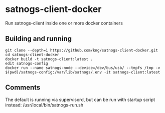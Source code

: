 # satnogs-client-docker
Run satnogs-client inside one or more docker containers

## Building and running
````
git clone --depth=1 https://github.com/kng/satnogs-client-docker.git
cd satnogs-client-docker
docker build -t satnogs-client:latest .
edit satnogs-config
docker run --name satnogs-node --device=/dev/bus/usb/ --tmpfs /tmp -v $(pwd)/satnogs-config:/var/lib/satnogs/.env -it satnogs-client:latest
````

## Comments
The default is running via supervisord, but can be run with startup script instead: /usr/local/bin/satnogs-run.sh
